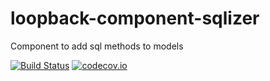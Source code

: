 # loopback-component-sqlizer
Component to add sql methods to models

[![Build Status](https://travis-ci.org/jdrouet/loopback-component-sqlizer.svg)](https://travis-ci.org/jdrouet/loopback-component-sqlizer)
[![codecov.io](https://codecov.io/github/jdrouet/loopback-component-sqlizer/coverage.svg?branch=master)](https://codecov.io/github/jdrouet/loopback-component-sqlizer?branch=master)
